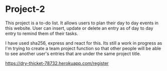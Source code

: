 # Project-2

This project is a to-do list. It allows users to plan their day to day events in this website. User can insert, update or delete an entry as of day to day entry to remind them of their tasks.

I have used sha256, express and react for this. Its still a work in progress as I'm trying to create a team project function so that other people will be able to see another user's entries that are under the same project title.




https://dry-thicket-78732.herokuapp.com/register